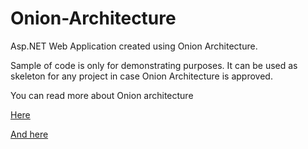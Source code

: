 # Onion-Architecture
Asp.NET Web Application created using Onion Architecture. 

Sample of code is only for demonstrating purposes. 
It can be used as skeleton for any project in case Onion Architecture is approved.

You can read more about Onion architecture

[Here](https://www.codeguru.com/csharp/csharp/cs_misc/designtechniques/understanding-onion-architecture.html)

[And here](https://jeffreypalermo.com/2008/07/the-onion-architecture-part-1/)
